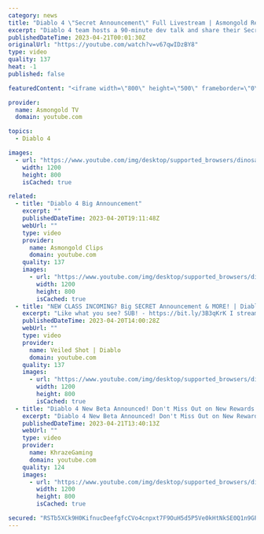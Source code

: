 ```yaml
---
category: news
title: "Diablo 4 \"Secret Announcement\" Full Livestream | Asmongold Reacts"
excerpt: "Diablo 4 team hosts a 90-minute dev talk and share their Secret Announcement ▻ Asmongold's Twitch: ..."
publishedDateTime: 2023-04-21T00:01:30Z
originalUrl: "https://youtube.com/watch?v=v67qwIDzBY8"
type: video
quality: 137
heat: -1
published: false

featuredContent: "<iframe width=\"800\" height=\"500\" frameborder=\"0\" src=\"https://www.youtube.com/embed/v67qwIDzBY8\" allow=\"accelerometer; autoplay; encrypted-media; gyroscope; picture-in-picture\" allowfullscreen></iframe>"

provider:
  name: Asmongold TV
  domain: youtube.com

topics:
  - Diablo 4

images:
  - url: "https://www.youtube.com/img/desktop/supported_browsers/dinosaur.png"
    width: 1200
    height: 800
    isCached: true

related:
  - title: "Diablo 4 Big Announcement"
    excerpt: ""
    publishedDateTime: 2023-04-20T19:11:48Z
    webUrl: ""
    type: video
    provider:
      name: Asmongold Clips
      domain: youtube.com
    quality: 137
    images:
      - url: "https://www.youtube.com/img/desktop/supported_browsers/dinosaur.png"
        width: 1200
        height: 800
        isCached: true
  - title: "NEW CLASS INCOMING? Big SECRET Announcement & MORE! | Diablo 4"
    excerpt: "Like what you see? SUB! - https://bit.ly/3B3qKrK I stream Diablo! - https://bit.ly/3t5mQut Join Aftershock United!"
    publishedDateTime: 2023-04-20T14:00:28Z
    webUrl: ""
    type: video
    provider:
      name: Veiled Shot | Diablo
      domain: youtube.com
    quality: 137
    images:
      - url: "https://www.youtube.com/img/desktop/supported_browsers/dinosaur.png"
        width: 1200
        height: 800
        isCached: true
  - title: "Diablo 4 New Beta Announced! Don't Miss Out on New Rewards & Big End Game Reveals (Diablo 4 News)"
    excerpt: "Diablo 4 New Beta Announced! Don't Miss Out on New Rewards & Big End Game Reveals (Diablo 4 News) Enjoying the video?"
    publishedDateTime: 2023-04-21T13:40:13Z
    webUrl: ""
    type: video
    provider:
      name: KhrazeGaming
      domain: youtube.com
    quality: 124
    images:
      - url: "https://www.youtube.com/img/desktop/supported_browsers/dinosaur.png"
        width: 1200
        height: 800
        isCached: true

secured: "RSTb5XCk9H0KifnucDeefgfcCVo4cnpxt7F9OuH5d5P5Ve0kHtNkSE0Q1n9GPmI7cWebKFwTZ+H9dQ08EQSRDAno04W6o47/4D72XBV6+efFYBHtdPLmgrqgtP8qZ218lwSjFFJ98rhvdRcUa1DaBorMaMwC7aRix9VsnWX7NAzSdxSy09WAe5WAkL5vy0h9utyR1GqnPHQ770/QxQBnTvaE5FSMIJe01+aIKiHGRCGTS1GlegtNZJ4wdlHQzKZjkvNVuiRYwwAHxSbJQptf7yLDzbMP8pmiS+5g2hW+VxbtRmVwxAHqqYHrVJ63qOGiiNtfn+1GirdlcwG8/yl7o/0hnBgobMlOpQqAIRYXRSKPfud1jmu/4IjK6cr05l7l6yAfaesirA/L5dPH4bo34fOcGx32VE0NLg9X5PI2zwyznKobXdx9Dzt0AlRHuyxc;n2W3DGQ0v+A3tXmG1i+o4g=="
---
```


